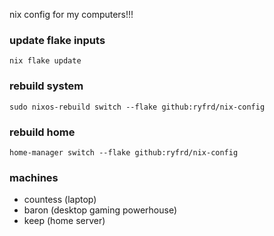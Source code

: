 nix config for my computers!!!

### update flake inputs

`nix flake update`

### rebuild system

`sudo nixos-rebuild switch --flake github:ryfrd/nix-config`

### rebuild home

`home-manager switch --flake github:ryfrd/nix-config`

### machines

- countess (laptop)
- baron (desktop gaming powerhouse)
- keep (home server)

